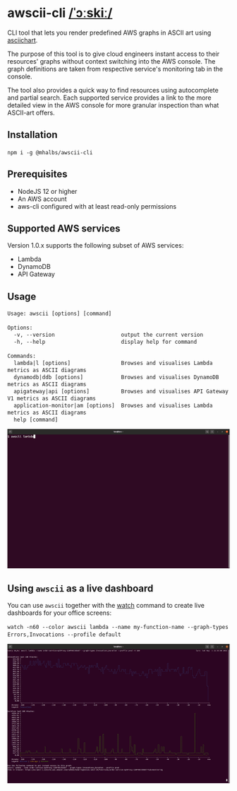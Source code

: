 # awscii-cli [/ˈɔːskiː/](http://ipa-reader.xyz/?text=%CB%88%C9%94%CB%90ski%CB%90)

CLI tool that lets you render predefined AWS graphs in ASCII art using [asciichart](https://www.npmjs.com/package/asciichart).

The purpose of this tool is to give cloud engineers instant access to their resources' graphs without context switching into the AWS console. The graph definitions are taken from respective service's monitoring tab in the console.

The tool also provides a quick way to find resources using autocomplete and partial search. Each supported service provides a link to the more detailed view in the AWS console for more granular inspection than what ASCII-art offers.

## Installation
`npm i -g @mhalbs/awscii-cli`

## Prerequisites
* NodeJS 12 or higher
* An AWS account
* aws-cli configured with at least read-only permissions

## Supported AWS services

Version 1.0.x supports the following subset of AWS services:
* Lambda
* DynamoDB
* API Gateway

## Usage
```
Usage: awscii [options] [command]

Options:
  -v, --version                     output the current version
  -h, --help                        display help for command

Commands:
  lambda|l [options]                Browses and visualises Lambda metrics as ASCII diagrams
  dynamodb|ddb [options]            Browses and visualises DynamoDB metrics as ASCII diagrams
  apigateway|api [options]          Browses and visualises API Gateway V1 metrics as ASCII diagrams
  application-monitor|am [options]  Browses and visualises Lambda metrics as ASCII diagrams
  help [command]      
```
![Demo](https://raw.githubusercontent.com/mhlabs/awscii-cli/main/images/demo.gif)

## Using `awscii` as a live dashboard
You can use `awscii` together with the [watch](https://linuxize.com/post/linux-watch-command/) command to create live dashboards for your office screens:

`watch -n60 --color awscii lambda --name my-function-name --graph-types Errors,Invocations --profile default`

![Demo](https://raw.githubusercontent.com/mhlabs/awscii-cli/main/images/demo2.gif)
